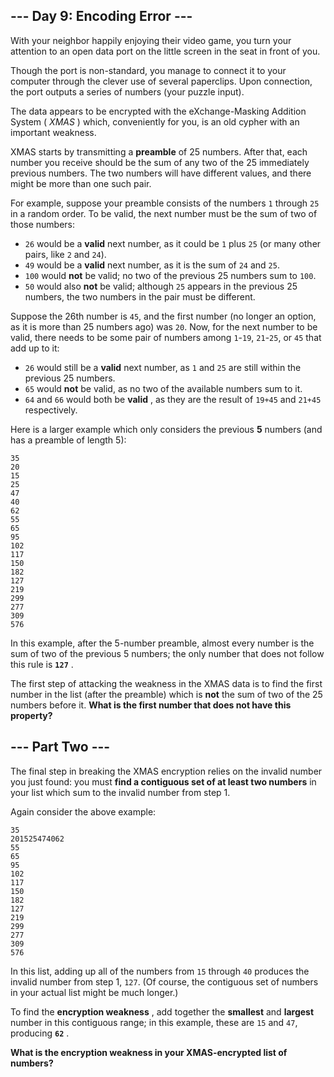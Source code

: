 ## --- Day 9: Encoding Error ---
With your neighbor happily enjoying their video game, you turn your attention to an open data port on the little screen in the seat in front of you.

Though the port is non-standard, you manage to connect it to your computer through the clever use of several paperclips. Upon connection, the port outputs a series of numbers (your puzzle input).

The data appears to be encrypted with the eXchange-Masking Addition System ( *XMAS* ) which, conveniently for you, is an old cypher with an important weakness.

XMAS starts by transmitting a  **preamble**  of 25 numbers. After that, each number you receive should be the sum of any two of the 25 immediately previous numbers. The two numbers will have different values, and there might be more than one such pair.

For example, suppose your preamble consists of the numbers `1` through `25` in a random order. To be valid, the next number must be the sum of two of those numbers:


- `26` would be a  **valid**  next number, as it could be `1` plus `25` (or many other pairs, like `2` and `24`).
- `49` would be a  **valid**  next number, as it is the sum of `24` and `25`.
- `100` would  **not**  be valid; no two of the previous 25 numbers sum to `100`.
- `50` would also  **not**  be valid; although `25` appears in the previous 25 numbers, the two numbers in the pair must be different.

Suppose the 26th number is `45`, and the first number (no longer an option, as it is more than 25 numbers ago) was `20`. Now, for the next number to be valid, there needs to be some pair of numbers among `1`-`19`, `21`-`25`, or `45` that add up to it:


- `26` would still be a  **valid**  next number, as `1` and `25` are still within the previous 25 numbers.
- `65` would  **not**  be valid, as no two of the available numbers sum to it.
- `64` and `66` would both be  **valid** , as they are the result of `19+45` and `21+45` respectively.

Here is a larger example which only considers the previous  **5**  numbers (and has a preamble of length 5):

```
35
20
15
25
47
40
62
55
65
95
102
117
150
182
127
219
299
277
309
576
```
In this example, after the 5-number preamble, almost every number is the sum of two of the previous 5 numbers; the only number that does not follow this rule is  **`127`** .

The first step of attacking the weakness in the XMAS data is to find the first number in the list (after the preamble) which is  **not**  the sum of two of the 25 numbers before it.  **What is the first number that does not have this property?** 

## --- Part Two ---
The final step in breaking the XMAS encryption relies on the invalid number you just found: you must  **find a contiguous set of at least two numbers**  in your list which sum to the invalid number from step 1.

Again consider the above example:

```
35
201525474062
55
65
95
102
117
150
182
127
219
299
277
309
576
```
In this list, adding up all of the numbers from `15` through `40` produces the invalid number from step 1, `127`. (Of course, the contiguous set of numbers in your actual list might be much longer.)

To find the  **encryption weakness** , add together the  **smallest**  and  **largest**  number in this contiguous range; in this example, these are `15` and `47`, producing  **`62`** .

 **What is the encryption weakness in your XMAS-encrypted list of numbers?** 

